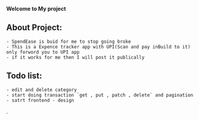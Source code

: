 **Welcome to My project**

## About Project:
    - SpendEase is buid for me to stop going broke
    - This is a Expence tracker app with UPI(Scan and pay inBuild to it) only forword you to UPI app
    - if it works for me then I will post it publically

## Todo list:
    - edit and delete category
    - start doing transaction `get , put , patch , delete` and pagination
    - satrt frontend - design






.
